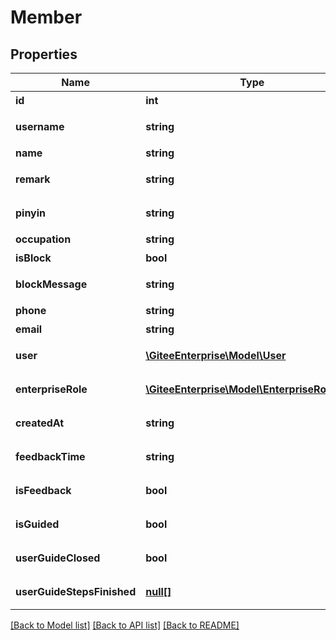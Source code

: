 # Member

## Properties
Name | Type | Description | Notes
------------ | ------------- | ------------- | -------------
**id** | **int** | 成员 id | [optional] 
**username** | **string** | 成员个性地址 | [optional] 
**name** | **string** | 成员名称 | [optional] 
**remark** | **string** | 成员在企业的备注姓名 | [optional] 
**pinyin** | **string** | 成员备注或名称拼音 | [optional] 
**occupation** | **string** | 职位 | [optional] 
**isBlock** | **bool** | 是否被锁定 | [optional] 
**blockMessage** | **string** | 成员被锁定的原因 | [optional] 
**phone** | **string** | 手机号码 | [optional] 
**email** | **string** | 邮箱 | [optional] 
**user** | [**\GiteeEnterprise\Model\User**](User.md) | 用户的基础信息 | [optional] 
**enterpriseRole** | [**\GiteeEnterprise\Model\EnterpriseRoleBase**](EnterpriseRoleBase.md) | 成员在企业的角色 | [optional] 
**createdAt** | **string** | 加入企业的时间 | [optional] 
**feedbackTime** | **string** | 成员新版问卷反馈时间 | [optional] 
**isFeedback** | **bool** | 成员是否填写过 | [optional] 
**isGuided** | **bool** | 是否完成引导 | [optional] 
**userGuideClosed** | **bool** | 是否关闭了新手引导 | [optional] 
**userGuideStepsFinished** | [**null[]**](.md) | 新手引导的步骤指示 | [optional] 

[[Back to Model list]](../../README.md#documentation-for-models) [[Back to API list]](../../README.md#documentation-for-api-endpoints) [[Back to README]](../../README.md)


